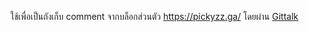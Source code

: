 ใช้เพื่อเป็นถังเก็บ comment จากบล็อกส่วนตัว https://pickyzz.ga/ โดยผ่าน [Gittalk](https://github.com/gitalk/gitalk)
